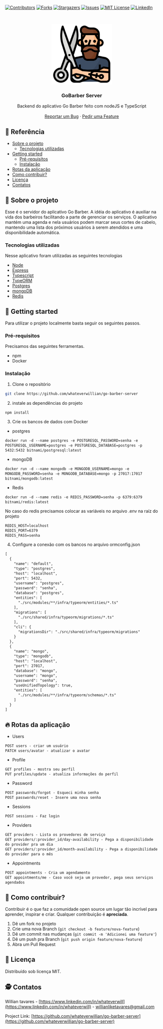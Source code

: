 [![Contributors][contributors-shield]][contributors-url]
[![Forks][forks-shield]][forks-url]
[![Stargazers][stars-shield]][stars-url]
[![Issues][issues-shield]][issues-url]
[![MIT License][license-shield]][license-url]
[![LinkedIn][linkedin-shield]][linkedin-url]

<br />
<p align="center">
  <a href="https://github.com/whateverwillian/go-barber-server">
    <img src="images/logo.svg" alt="Logo" width="200" height="200">
  </a>

  <h3 align="center">GoBarber Server</h3>

  <p align="center">
    Backend do aplicativo Go Barber feito com nodeJS e TypeScript
    <br />
    <br />
    <a href="https://github.com/whateverwillian/go-barber-server/issues">Reportar um Bug</a>
    ·
    <a href="https://github.com/whateverwillian/go-barber-server/issues">Pedir uma Feature</a>
  </p>
</p>

<!-- TABLE OF CONTENTS -->
## 📌 Referência

* [Sobre o projeto](#🚀-sobre-o-projeto)
  * [Tecnologias utilizadas](#tecnologias-utilizadas)
* [Getting started](#🌈-getting-started)
  * [Pré-requisitos](#pré-requisitos)
  * [Instalação](#instalação)
* [Rotas da aplicação](#🔥-rotas-da-aplicação)
* [Como contribuir?](#🥰-como-contribuir?)
* [Licença](#📕-licença)
* [Contatos](#🕵-contatos)


<!-- ABOUT THE PROJECT -->
## 🚀 Sobre o projeto

<!-- [![Product Name Screen Shot][product-screenshot]](https://example.com) -->

Esse é o servidor do aplicativo Go Barber. A idéia do aplicativo é auxiliar na vida dos barbeiros facilitando a parte de gerenciar os serviços. O aplicativo mantém uma agenda e nela usuários podem marcar seus cortes de cabelo, mantendo uma lista dos próximos usuários à serem atendidos e uma disponibilidade automática.

### Tecnologias utilizadas
Nesse aplicativo foram utilizadas as seguintes tecnologias
* [Node](https://nodejs.org/en/)
* [Express](https://expressjs.com/pt-br/)
* [Typescript](https://www.typescriptlang.org/)
* [TypeORM](https://typeorm.io/#/)
* [Postgres](https://www.postgresql.org/)
* [mongoDB](https://www.mongodb.com/)
* [Redis](https://redis.io/)

<!-- GETTING STARTED -->
## 🌈 Getting started
Para utilizar o projeto localmente basta seguir os seguintes passos.

### Pré-requisitos

Precisamos das seguintes ferramentas.
* npm 
* Docker

### Instalação

1. Clone o repositório
```sh
git clone https://github.com/whateverwillian/go-barber-server
```
2. instale as dependências do projeto
```sh
npm install
```
3. Crie os bancos de dados com Docker
* postgres
```JS
docker run -d --name postgres -e POSTGRESQL_PASSWORD=senha -e POSTGRESQL_USERNAME=postgres -e POSTGRESQL_DATABASE=postgres -p 5432:5432 bitnami/postgresql:latest
```
* mongoDB
```JS
docker run -d --name mongodb -e MONGODB_USERNAME=mongo -e MONGODB_PASSWORD=senha -e MONGODB_DATABASE=mongo -p 27017:17017 bitnami/mongodb:latest
```
* Redis
```JS
docker run -d --name redis -e REDIS_PASSWORD=senha -p 6379:6379 bitnami/redis:latest
```
No caso do redis precisamos colocar as variáveis no arquivo .env na raíz do projeto
```JS
REDIS_HOST=localhost
REDIS_PORT=6379
REDIS_PASS=senha
```
4. Configure a conexão com os bancos no arquivo ormconfig.json
```JS
[
  {
    "name": "default",
    "type": "postgres",
    "host": "localhost",
    "port": 5432,
    "username": "postgres",
    "password": "senha",
    "database": "postgres",
    "entities": [
      "./src/modules/**/infra/typeorm/entities/*.ts"
    ],
    "migrations": [
      "./src/shared/infra/typeorm/migrations/*.ts"
    ],
    "cli": {
      "migrationsDir": "./src/shared/infra/typeorm/migrations"
    }
  },
  {
    "name": "mongo",
    "type": "mongodb",
    "host": "localhost",
    "port": 27017,
    "database": "mongo",
    "username": "mongo",
    "password": "senha",
    "useUnifiedTopology": true,
    "entities": [
      "./src/modules/**/infra/typeorm/schemas/*.ts"
    ]
  }
]
```

## 🔥 Rotas da aplicação

* Users
```JS
POST users - criar um usuário
PATCH users/avatar - atualizar o avatar
```
* Profile
```JS
GET profiles - mostra seu perfil
PUT profiles/update - atualiza informações do perfil
```

* Password
```JS
POST passwords/forgot - Esqueci minha senha
POST passwords/reset - Insere uma nova senha
```

* Sessions
```JS
POST sessions - Faz login
```

* Providers
```JS
GET providers - Lista os provedores de serviço
GET providers/:provider_id/day-availability - Pega a disponibilidade do provider pra um dia
GET providers/:provider_id/month-availability - Pega a disponibilidade do provider para o mês
```

* Appointments
```JS
POST appointments - Cria um agendamento
GET appointments/me - Caso você seja um provedor, pega seus serviços agendados
```

<!-- CONTRIBUTING -->
## 🥰 Como contribuir?

Contribuir é o que faz a comunidade open source um lugar tão incrível para aprender, inspirar e criar. Qualquer contribuição é **apreciada**.

1. Dê um fork no projeto
2. Crie uma nova Branch (`git checkout -b feature/nova-feature`)
3. Dê um commit nas mudanças (`git commit -m 'Adicionei uma feature'`)
4. Dê um push pra Branch (`git push origin feature/nova-feature`)
5. Abra um Pull Request

## 📕 Licença

Distribuído sob licença MIT.

<!-- CONTACT -->
## 🕵 Contatos

Willian tavares - [https://www.linkedin.com/in/whateverwill](https://www.linkedin.com/in/whateverwill) - willianliketavares@gmail.com

Project Link: [https://github.com/whateverwillian/go-barber-server](https://github.com/whateverwillian/go-barber-server)


<!-- MARKDOWN LINKS & IMAGES -->
<!-- https://www.markdownguide.org/basic-syntax/#reference-style-links -->
[contributors-shield]: https://img.shields.io/github/contributors/whateverwillian/go-barber-server?style=flat-square
[contributors-url]: https://github.com/whateverwillian/go-barber-server/graphs/contributors
[forks-shield]: https://img.shields.io/github/forks/whateverwillian/go-barber-server?style=flat-square
[forks-url]: https://github.com/whateverwillian/go-barber-server/network/members
[stars-shield]: https://img.shields.io/github/stars/whateverwillian/go-barber-server?style=flat-square
[stars-url]: https://github.com/whateverwillian/go-barber-server/stargazers
[issues-shield]: https://img.shields.io/github/issues/whateverwillian/go-barber-server?style=flat-square
[issues-url]: https://github.com/whateverwillian/go-barber-server/issues
[license-shield]: https://img.shields.io/github/license/whateverwillian/go-barber-server?style=flat-square
[license-url]: https://github.com/whateverwillian/go-barber-server/blob/master/LICENSE.txt
[linkedin-shield]: https://img.shields.io/badge/-LinkedIn-black.svg?style=flat-square&logo=linkedin&colorB=555
[linkedin-url]: https://www.linkedin.com/in/whateverwill
[linkedin-url]: https://linkedin.com/in/whateverwill
[product-screenshot]: images/screenshot.png